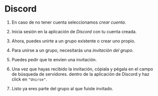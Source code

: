 # Discord

1. En caso de no tener cuenta seleccionamos *crear cuenta*.

2. Inicia sesión en la aplicación de *Discord* con tu cuenta creada.

3. Ahora, puedes unirte a un grupo existente o crear uno propio. 

4. Para unirse a un grupo, necesitarás una *invitación del grupo*.

5. Puedes pedir que te envíen una invitación.

6. Una vez que hayas recibido la invitación, cópiala y pégala en el campo de búsqueda de servidores. dentro de la aplicación de Discord y haz click en `"Unirse"`.

7. Listo ya eres parte del grupo al que fuiste invitado.
